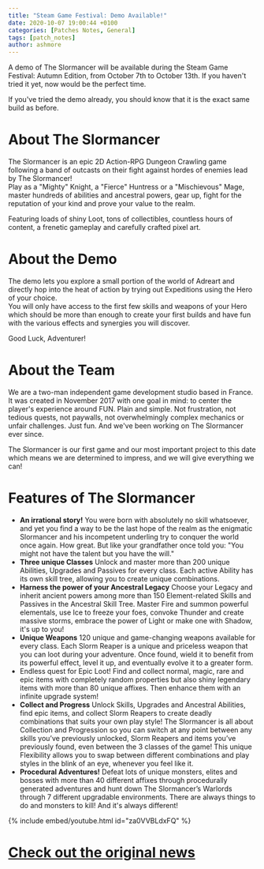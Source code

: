 ```yaml
---
title: "Steam Game Festival: Demo Available!"
date: 2020-10-07 19:00:44 +0100
categories: [Patches Notes, General]
tags: [patch_notes]
author: ashmore
---
```

A demo of The Slormancer will be available during the Steam Game Festival: Autumn Edition, from October 7th to October 13th. If you haven't tried it yet, now would be the perfect time.  
  
If you've tried the demo already, you should know that it is the exact same build as before.  
  
  
About The Slormancer
====================

  
The Slormancer is an epic 2D Action-RPG Dungeon Crawling game following a band of outcasts on their fight against hordes of enemies lead by The Slormancer!  
Play as a "Mighty" Knight, a "Fierce" Huntress or a "Mischievous" Mage, master hundreds of abilities and ancestral powers, gear up, fight for the reputation of your kind and prove your value to the realm.  
  
Featuring loads of shiny Loot, tons of collectibles, countless hours of content, a frenetic gameplay and carefully crafted pixel art.  
  
  
About the Demo
==============

  
The demo lets you explore a small portion of the world of Adreart and directly hop into the heat of action by trying out Expeditions using the Hero of your choice.  
You will only have access to the first few skills and weapons of your Hero which should be more than enough to create your first builds and have fun with the various effects and synergies you will discover.  
  
Good Luck, Adventurer!  
  
  
About the Team
==============

  
We are a two-man independent game development studio based in France. It was created in November 2017 with one goal in mind: to center the player's experience around FUN. Plain and simple. Not frustration, not tedious quests, not paywalls, not overwhelmingly complex mechanics or unfair challenges. Just fun. And we've been working on The Slormancer ever since.  
  
The Slormancer is our first game and our most important project to this date which means we are determined to impress, and we will give everything we can!  
  
  
Features of The Slormancer
==========================

  
* **An irrational story!**
You were born with absolutely no skill whatsoever, and yet you find a way to be the last hope of the realm as the enigmatic Slormancer and his incompetent underling try to conquer the world once again. How great. But like your grandfather once told you: "You might not have the talent but you have the will."
* **Three unique Classes**
Unlock and master more than 200 unique Abilities, Upgrades and Passives for every class. Each active Ability has its own skill tree, allowing you to create unique combinations.
* **Harness the power of your Ancestral Legacy**
Choose your Legacy and inherit ancient powers among more than 150 Element-related Skills and Passives in the Ancestral Skill Tree.
Master Fire and summon powerful elementals, use Ice to freeze your foes, convoke Thunder and create massive storms, embrace the power of Light or make one with Shadow, it's up to you!
* **Unique Weapons**
120 unique and game-changing weapons available for every class. Each Slorm Reaper is a unique and priceless weapon that you can loot during your adventure. Once found, wield it to benefit from its powerful effect, level it up, and eventually evolve it to a greater form.
* Endless quest for Epic Loot!
Find and collect normal, magic, rare and epic items with completely random properties but also shiny legendary items with more than 80 unique affixes.
Then enhance them with an infinite upgrade system!
* **Collect and Progress**
Unlock Skills, Upgrades and Ancestral Abilities, find epic items, and collect Slorm Reapers to create deadly combinations that suits your own play style!
The Slormancer is all about Collection and Progression so you can switch at any point between any skills you’ve previously unlocked, Slorm Reapers and items you’ve previously found, even between the 3 classes of the game! This unique Flexibility allows you to swap between different combinations and play styles in the blink of an eye, whenever you feel like it.
* **Procedural Adventures!**
Defeat lots of unique monsters, elites and bosses with more than 40 different affixes through procedurally generated adventures and hunt down The Slormancer’s Warlords through 7 different upgradable environments. There are always things to do and monsters to kill! And it's always different!
  
  
{% include embed/youtube.html id="za0VVBLdxFQ" %}

# <a href="https://steamstore-a.akamaihd.net/news/externalpost/steam_community_announcements/3853351107546290864" target="_blank">Check out the original news</a>